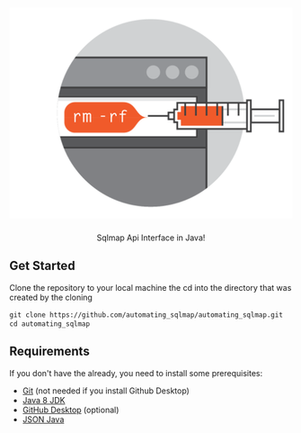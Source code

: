<h1 align="center">
	<img src="https://github.com/rytma/automating_sqlmap/blob/master/inject.png" alt="sqlmap-icon">
</h1>

<div align="center">
	Sqlmap Api Interface in Java!
</div>

## Get Started
Clone the repository to your local machine the cd into the directory that was created by the cloning

```
git clone https://github.com/automating_sqlmap/automating_sqlmap.git
cd automating_sqlmap
```

## Requirements
If you don't have the already, you need to install some prerequisites:

* [Git](http://git-scm.com/downloads) (not needed if you install Github Desktop)
* [Java 8 JDK](http://www.oracle.com/technetwork/pt/java/javase/downloads/index.html)
* [GitHub Desktop](https://desktop.github.com/) (optional)
* [JSON Java](http://mvnrepository.com/artifact/org.json/json)